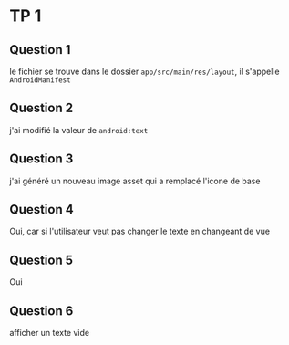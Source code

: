 # TP 1

## Question 1
le fichier se trouve dans le dossier `app/src/main/res/layout`, il s'appelle `AndroidManifest`

## Question 2
j'ai modifié la valeur de `android:text`

## Question 3
j'ai généré un nouveau image asset qui a remplacé l'icone de base

## Question 4
Oui, car si l'utilisateur veut pas changer le texte en changeant de vue

## Question 5 
Oui

## Question 6
afficher un texte vide
